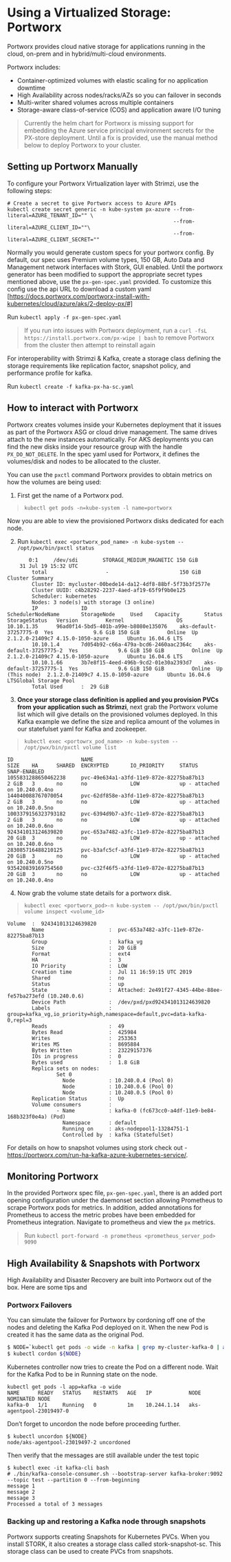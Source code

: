 # Using a Virtualized Storage: Portworx

Portworx provides cloud native storage for applications running in the cloud, on-prem and in hybrid/multi-cloud environments.

Portworx includes:
- Container-optimized volumes with elastic scaling for no application downtime
- High Availability across nodes/racks/AZs so you can failover in seconds
- Multi-writer shared volumes across multiple containers
- Storage-aware class-of-service (COS) and application aware I/O tuning

> Currently the helm chart for Portworx is missing support for embedding the Azure service principal environment secrets for the PX-store deployment. Until a fix is provided, use the manual method below to deploy Portworx to your cluster.

## Setting up Portworx Manually

To configure your Portworx Virtualization layer with Strimzi, use the following steps:

```
# Create a secret to give Portworx access to Azure APIs
kubectl create secret generic -n kube-system px-azure --from-literal=AZURE_TENANT_ID="" \
                                                      --from-literal=AZURE_CLIENT_ID=""\
                                                      --from-literal=AZURE_CLIENT_SECRET=""

```
Normally you would generate custom specs for your portworx config. By default, our spec uses Premium volume types, 150 GB, Auto Data and Management network interfaces with Stork, GUI enabled. Until the portworx generator has been modified to support the appropriate secret types mentioned above, use the `px-gen-spec.yaml` provided. To customize this config use the api URL to download a custom yaml [https://docs.portworx.com/portworx-install-with-kubernetes/cloud/azure/aks/2-deploy-px/#]

Run `kubectl apply -f px-gen-spec.yaml`

> If you run into issues with Portworx deployment, run a `curl -fsL https://install.portworx.com/px-wipe | bash` to remove Portworx from the cluster then attempt to reinstall again

For interoperability with Strimzi & Kafka, create a storage class defining the storage requirements like replication factor, snapshot policy, and performance profile for kafka.

Run `kubectl create -f kafka-px-ha-sc.yaml`

## How to interact with Portworx

Portworx creates volumes inside your Kubernetes deployment that it issues as part of the Portworx ASG or cloud drive management. The same drives attach to the new instances automatically. For AKS deployments you can find the new disks inside your resource group with the handle `PX_DO_NOT_DELETE`. In the spec yaml used for Portworx, it defines the volumes/disk and nodes to be allocated to the cluster.

You can use the `pxctl` command Portworx provides to obtain metrics on how the volumes are being used: 
1. First get the name of a Portworx pod.

> `kubectl get pods -n=kube-system -l name=portworx`

Now you are able to view the provisioned Portworx disks dedicated for each node. 

2. Run `kubectl exec <portworx_pod_name> -n kube-system -- /opt/pwx/bin/pxctl status`

```
       0:1     /dev/sdi        STORAGE_MEDIUM_MAGNETIC 150 GiB     
    31 Jul 19 15:32 UTC
        total                   -                       150 GiB
Cluster Summary
        Cluster ID: mycluster-00bede14-da12-4df8-88bf-5f73b3f2577e
        Cluster UUID: c4b28292-2237-4aed-af19-65f9f9b0e125
        Scheduler: kubernetes
        Nodes: 3 node(s) with storage (3 online)
        IP              ID                                      SchedulerNodeName       StorageNode     Used    Capacity        Status  StorageStatus   Version         Kernel                 OS        10.10.1.35      96ad0f14-5bd5-401b-a99e-b8080e135076    aks-default-37257775-0  Yes             9.6 GiB 150 GiB         Online  Up              2.1.2.0-21409c7 4.15.0-1050-azure      Ubuntu 16.04.6 LTS
        10.10.1.4       7d054b92-c66a-479a-bcd6-2460aac2364c    aks-default-37257775-2  Yes             9.6 GiB 150 GiB         Online  Up              2.1.2.0-21409c7 4.15.0-1050-azure      Ubuntu 16.04.6 LTS
        10.10.1.66      3b7e8f15-4eed-496b-9cd2-01e30a2393d7    aks-default-37257775-1  Yes             9.6 GiB 150 GiB         Online  Up (This node)  2.1.2.0-21409c7 4.15.0-1050-azure      Ubuntu 16.04.6 LTSGlobal Storage Pool
        Total Used      :  29 GiB
```

3. **Once your storage class definition is applied and you provision PVCs from your application such as Strimzi**, next grab the Portworx volume list which will give details on the provisioned volumes deployed. In this Kafka example we define the size and replica amount of the volumes in our statefulset yaml for Kafka and zookeeper.

> `kubectl exec <portowrx_pod_name> -n kube-system -- /opt/pwx/bin/pxctl volume list`

```
ID                      NAME                                            SIZE    HA      SHARED  ENCRYPTED       IO_PRIORITY     STATUS                    SNAP-ENABLED
1055831288650462238     pvc-49e634a1-a3fd-11e9-872e-82275ba87b13        2 GiB   3       no      no              LOW             up - attached on 10.240.0.4no
144040088767070054      pvc-62df858e-a3fd-11e9-872e-82275ba87b13        2 GiB   3       no      no              LOW             up - attached on 10.240.0.5no
1003379156323793182     pvc-6394d9b7-a3fc-11e9-872e-82275ba87b13        2 GiB   3       no      no              LOW             up - attached on 10.240.0.6no
924341013124639820      pvc-653a7482-a3fc-11e9-872e-82275ba87b13        20 GiB  3       no      no              LOW             up - attached on 10.240.0.6no
283085716488210125      pvc-b3afc5cf-a3fd-11e9-872e-82275ba87b13        20 GiB  3       no      no              LOW             up - attached on 10.240.0.5no
935420839169754560      pvc-c32f46f5-a3fd-11e9-872e-82275ba87b13        20 GiB  3       no      no              LOW             up - attached on 10.240.0.4no

```
4. Now grab the volume state details for a portworx disk. 

> `kubectl exec <portworx_pod>-n kube-system -- /opt/pwx/bin/pxctl volume inspect <volume_id>`

```
Volume  :  924341013124639820
        Name                     :  pvc-653a7482-a3fc-11e9-872e-82275ba87b13
        Group                    :  kafka_vg
        Size                     :  20 GiB
        Format                   :  ext4
        HA                       :  3
        IO Priority              :  LOW
        Creation time            :  Jul 11 16:59:15 UTC 2019
        Shared                   :  no
        Status                   :  up
        State                    :  Attached: 2e491f27-4345-44be-88ee-fe57ba273efd (10.240.0.6)
        Device Path              :  /dev/pxd/pxd924341013124639820
        Labels                   :  group=kafka_vg,io_priority=high,namespace=default,pvc=data-kafka-0,repl=3
        Reads                    :  49
        Bytes Read               :  425984
        Writes                   :  253363
        Writes MS                :  8695884
        Bytes Written            :  23229157376
        IOs in progress          :  0
        Bytes used               :  1.8 GiB
        Replica sets on nodes:
                Set 0
                  Node           : 10.240.0.4 (Pool 0)
                  Node           : 10.240.0.6 (Pool 0)
                  Node           : 10.240.0.5 (Pool 0)
        Replication Status       :  Up
        Volume consumers         :
                - Name           : kafka-0 (fc673cc0-a4df-11e9-be84-168b323f0e4a) (Pod)
                  Namespace      : default
                  Running on     : aks-nodepool1-13284751-1
                  Controlled by  : kafka (StatefulSet)
```
For details on how to snapshot volumes using stork check out - https://portworx.com/run-ha-kafka-azure-kubernetes-service/.

## Monitoring Portworx

In the provided Portworx spec file, `px-gen-spec.yaml`, there is an added port opening configuration under the daemonset section allowing Prometheus to scrape Portworx pods for metrics. In addition, added annotations for Prometheus to access the metric probes have been embedded for Prometheus integration. Navigate to prometheus and view the `px` metrics.

> Run `kubectl port-forward -n prometheus <prometheus_server_pod> 9090`

## High Availability & Snapshots with Portworx

High Availability and Disaster Recovery are built into Portworx out of the box. Here are some tips and 

### Portworx Failovers

You can simulate the failover for Portworx by cordoning off one of the nodes and deleting the Kafka Pod deployed on it. When the new Pod is created it has the same data as the original Pod.

``` sh
$ NODE=`kubectl get pods -o wide -n kafka | grep my-cluster-kafka-0 | awk '{print $7}'`
$ kubectl cordon ${NODE}
```

Kubernetes controller now tries to create the Pod on a different node. Wait for the Kafka Pod to be in Running state on the node.

```
kubectl get pods -l app=kafka -o wide
NAME      READY   STATUS    RESTARTS   AGE   IP            NODE                       NOMINATED NODE
kafka-0   1/1     Running   0          1m    10.244.1.14   aks-agentpool-23019497-0   
```
Don’t forget to uncordon the node before proceeding further.
```
$ kubectl uncordon ${NODE}
node/aks-agentpool-23019497-2 uncordoned
```
Then verify that the messages are still available under the test topic

```
$ kubectl exec -it kafka-cli bash
# ./bin/kafka-console-consumer.sh --bootstrap-server kafka-broker:9092 --topic test --partition 0 --from-beginning
message 1
message 2
message 3
Processed a total of 3 messages
```

### Backing up and restoring a Kafka node through snapshots

Portworx supports creating Snapshots for Kubernetes PVCs. When you install STORK, it also creates a storage class called stork-snapshot-sc. This storage class can be used to create PVCs from snapshots.